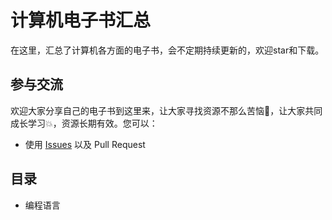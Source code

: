 计算机电子书汇总
============================

在这里，汇总了计算机各方面的电子书，会不定期持续更新的，欢迎star和下载。


## 参与交流

欢迎大家分享自己的电子书到这里来，让大家寻找资源不那么苦恼🐳，让大家共同成长学习💥，资源长期有效。您可以：

* 使用 [Issues](https://github.com/jay602/IT_Ebook/issues) 以及 Pull Request


## 目录

* 编程语言